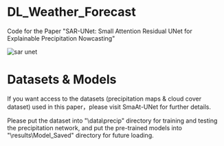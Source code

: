 # DL_Weather_Forecast
Code for the Paper "SAR-UNet: Small Attention Residual UNet for Explainable Precipitation Nowcasting"

![sar unet](https://user-images.githubusercontent.com/73837432/193812363-4e9a817d-fd9e-47de-a621-e32766258d0a.png)

# Datasets & Models
If you want access to the datasets (precipitation maps & cloud cover dataset) used in this paper，please visit SmaAt-UNet for further details.

Please put the dataset into "\data\precip" directory for training and testing the precipitation network, and put the pre-trained models into "\results\Model_Saved" directory for future loading.
